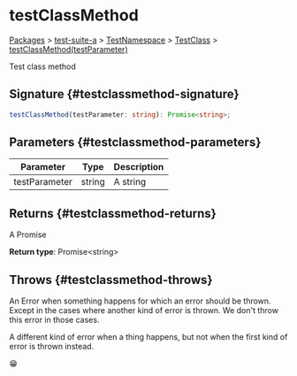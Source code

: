 # testClassMethod

[Packages](/) > [test-suite-a](/test-suite-a/) > [TestNamespace](/test-suite-a/testnamespace-namespace/) > [TestClass](/test-suite-a/testnamespace-namespace/testclass-class/) > [testClassMethod(testParameter)](/test-suite-a/testnamespace-namespace/testclass-class/testclassmethod-method)

Test class method

## Signature {#testclassmethod-signature}

```typescript
testClassMethod(testParameter: string): Promise<string>;
```

## Parameters {#testclassmethod-parameters}

| Parameter | Type | Description |
| - | - | - |
| testParameter | string | A string |

## Returns {#testclassmethod-returns}

A Promise

**Return type**: Promise\<string>

## Throws {#testclassmethod-throws}

An Error when something happens for which an error should be thrown. Except in the cases where another kind of error is thrown. We don't throw this error in those cases.

A different kind of error when a thing happens, but not when the first kind of error is thrown instead.

😁
